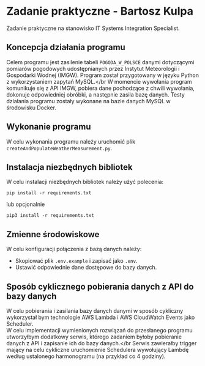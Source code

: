 # Zadanie praktyczne - Bartosz Kulpa

Zadanie praktyczne na stanowisko IT Systems Integration Specialist.

## Koncepcja działania programu

Celem programu jest zasilenie tabeli `POGODA_W_POLSCE` danymi dotyczącymi pomiarów pogodowych udostępnianych przez Instytut Meteorologii i Gospodarki Wodnej (IMGW). Program został przygotowany w języku Python z wykorzystaniem zapytań MySQL.</br
W momencie wywołania program komunikuje się z API IMGW, pobiera dane pochodzące z chwili wywołania, dokonuje odpowiedniej obróbki, a następnie zasila bazę danych. Testy działania programu zostały wykonane na bazie danych MySQL w środowisku Docker.

## Wykonanie programu

W celu wykonania programu należy uruchomić plik `createAndPopulateWeatherMeasurement.py`.

## Instalacja niezbędnych bibliotek

W celu instalacji niezbędnych bibliotek należy użyć polecenia:

```shell
pip install -r requirements.txt

```

lub opcjonalnie

```shell
pip3 install -r requirements.txt

```

## Zmienne środowiskowe

W celu konfiguracji połączenia z bazą danych należy:

- Skopiować plik `.env.example` i zapisać jako `.env`.
- Ustawić odpowiednie dane dostępowe do bazy danych.

## Sposób cyklicznego pobierania danych z API do bazy danych

W celu pobierania i zasilania bazy danych danymi w sposób cykliczny wykorzystał bym technologie AWS Lambda i AWS CloudWatch Events jako Scheduler.</br>
W celu implementacji wymienionych rozwiązań do przesłanego programu utworzyłbym dodatkowy serwis, którego zadaniem byłoby pobieranie danych z API i zapisanie ich do bazy danych.</br
Serwis zawierałby trigger mający na celu cykliczne uruchomienie Schedulera wywołujący Lambdę według ustalonego harmonogramu (na przykład co 4 godziny).
